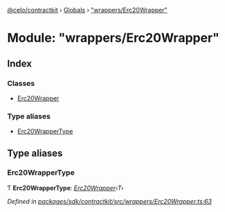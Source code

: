 [@celo/contractkit](../README.md) › [Globals](../globals.md) › ["wrappers/Erc20Wrapper"](_wrappers_erc20wrapper_.md)

# Module: "wrappers/Erc20Wrapper"

## Index

### Classes

* [Erc20Wrapper](../classes/_wrappers_erc20wrapper_.erc20wrapper.md)

### Type aliases

* [Erc20WrapperType](_wrappers_erc20wrapper_.md#erc20wrappertype)

## Type aliases

###  Erc20WrapperType

Ƭ **Erc20WrapperType**: *[Erc20Wrapper](../classes/_wrappers_erc20wrapper_.erc20wrapper.md)‹T›*

*Defined in [packages/sdk/contractkit/src/wrappers/Erc20Wrapper.ts:63](https://github.com/celo-org/celo-monorepo/blob/master/packages/sdk/contractkit/src/wrappers/Erc20Wrapper.ts#L63)*
